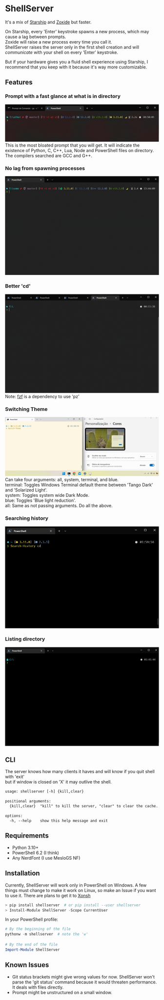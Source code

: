 # ShellServer

It's a mix of [Starship](https://github.com/starship/starship) and [Zoxide](https://github.com/ajeetdsouza/zoxide) but faster.  
  
On Starship, every 'Enter' keystroke spawns a new process, which may cause a lag between prompts.  
Zoxide will raise a new process every time you call it.  
ShellServer raises the server only in the first shell creation and will _communicate_ with your shell on every 'Enter' keystroke.  
  
But if your hardware gives you a fluid shell experience using Starship, I recommend that you keep with it because it's way more customizable.  

## Features
  
### Prompt with a fast glance at what is in directory  

![Bloated](./images/bloated.png)  
This is the most bloated prompt that you will get.
It will indicate the existence of Python, C, C++, Lua, Node and PowerShell files on directory.  
The compilers searched are GCC and G++.  
  
### No lag from spawning processes  

![Fast](./images/even_bloated.gif)  
  
### Better 'cd'  

![p, pz](./images/p_pz.gif)  
Note: [fzf](https://github.com/junegunn/fzf) is a dependency to use 'pz'  
  
### Switching Theme
  
![Switch-Theme](./images/switch_theme.gif)
Can take four arguments: all, system, terminal, and blue.  
terminal: Toggles Windows Terminal default theme between 'Tango Dark' and 'Solarized Light'.  
system: Toggles system wide Dark Mode.  
blue: Toggles 'Blue light reduction'.  
all: Same as not passing arguments. Do all the above.
  
### Searching history

![history](./images/history.gif)

### Listing directory

![lss](./images/ll_la.gif)  
  
## CLI

The server knows how many clients it haves and will know if you quit shell with 'exit'  
but if window is closed on 'X' it may outlive the shell. 

~~~
usage: shellserver [-h] {kill,clear}

positional arguments:
  {kill,clear}  "kill" to kill the server, "clear" to clear the cache.

options:
  -h, --help    show this help message and exit
~~~

## Requirements

- Python 3.10+
- PowerShell 6.2 (I think)
- Any NerdFont (I use MesloGS NF)

## Installation

Currently, ShellServer will work only in PowerShell on Windows. A few things must change to make it work on Linux, so make an Issue if you want to use it. There are plans to get it to [Xonsh](https://github.com/xonsh/xonsh)

~~~PowerShell
> pip install shellserver  # or pip install --user shellserver
> Install-Module ShellServer -Scope CurrentUser
~~~

In your PowerShell profile:
~~~PowerShell
# By the beginning of the file
pythonw -m shellserver  # note the 'w'

# By the end of the file
Import-Module ShellServer
~~~

## Known Issues

- Git status brackets might give wrong values for now. ShellServer won't parse the 'git status' command because it would threaten performance. It deals with files directly.
- Prompt might be unstructured on a small window.
